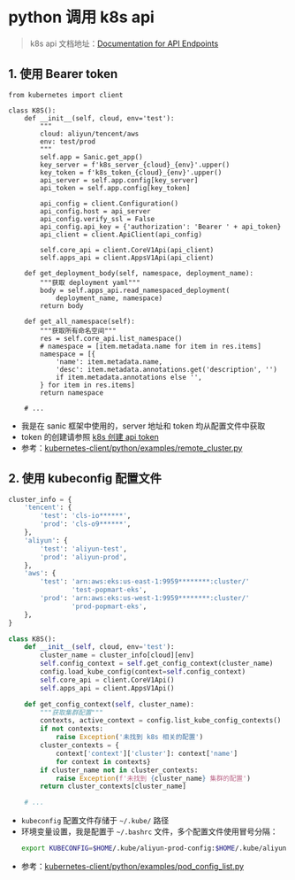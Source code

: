 # python 调用 k8s api
> k8s api 文档地址：[Documentation for API Endpoints](https://github.com/kubernetes-client/python/blob/master/kubernetes/README.md#documentation-for-api-endpoints)


## 1. 使用 Bearer token

```python{16,18}
from kubernetes import client

class K8S():
    def __init__(self, cloud, env='test'):
        """
        cloud: aliyun/tencent/aws
        env: test/prod
        """
        self.app = Sanic.get_app()
        key_server = f'k8s_server_{cloud}_{env}'.upper()
        key_token = f'k8s_token_{cloud}_{env}'.upper()
        api_server = self.app.config[key_server]
        api_token = self.app.config[key_token]

        api_config = client.Configuration()
        api_config.host = api_server
        api_config.verify_ssl = False
        api_config.api_key = {'authorization': 'Bearer ' + api_token}
        api_client = client.ApiClient(api_config)

        self.core_api = client.CoreV1Api(api_client)
        self.apps_api = client.AppsV1Api(api_client)

    def get_deployment_body(self, namespace, deployment_name):
        """获取 deployment yaml"""
        body = self.apps_api.read_namespaced_deployment(
            deployment_name, namespace)
        return body

    def get_all_namespace(self):
        """获取所有命名空间"""
        res = self.core_api.list_namespace()
        # namespace = [item.metadata.name for item in res.items]
        namespace = [{
            'name': item.metadata.name,
            'desc': item.metadata.annotations.get('description', '')
            if item.metadata.annotations else '',
        } for item in res.items]
        return namespace

    # ...
```
- 我是在 sanic 框架中使用的，server 地址和 token 均从配置文件中获取
- token 的创建请参照 [k8s 创建 api token](/op/7162)
- 参考：[kubernetes-client/python/examples/remote_cluster.py](https://github.com/kubernetes-client/python/blob/master/examples/remote_cluster.py)

## 2. 使用 kubeconfig 配置文件
```python
cluster_info = {
    'tencent': {
        'test': 'cls-io******',
        'prod': 'cls-o9******',
    },
    'aliyun': {
        'test': 'aliyun-test',
        'prod': 'aliyun-prod',
    },
    'aws': {
        'test': 'arn:aws:eks:us-east-1:9959********:cluster/'
                'test-popmart-eks',
        'prod': 'arn:aws:eks:us-west-1:9959********:cluster/'
                'prod-popmart-eks',
    },
}

class K8S():
    def __init__(self, cloud, env='test'):
        cluster_name = cluster_info[cloud][env]
        self.config_context = self.get_config_context(cluster_name)
        config.load_kube_config(context=self.config_context)
        self.core_api = client.CoreV1Api()
        self.apps_api = client.AppsV1Api()

    def get_config_context(self, cluster_name):
        """获取集群配置"""
        contexts, active_context = config.list_kube_config_contexts()
        if not contexts:
            raise Exception('未找到 k8s 相关的配置')
        cluster_contexts = {
            context['context']['cluster']: context['name']
            for context in contexts}
        if cluster_name not in cluster_contexts:
            raise Exception(f'未找到 {cluster_name} 集群的配置')
        return cluster_contexts[cluster_name]

    # ...
```
- `kubeconfig` 配置文件存储于 `~/.kube/` 路径
- 环境变量设置，我是配置于 `~/.bashrc` 文件，多个配置文件使用冒号分隔：
    ```bash
    export KUBECONFIG=$HOME/.kube/aliyun-prod-config:$HOME/.kube/aliyun-test-config
    ```
- 参考：[kubernetes-client/python/examples/pod_config_list.py](https://github.com/kubernetes-client/python/blob/master/examples/pod_config_list.py)
